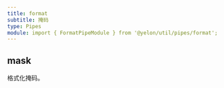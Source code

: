 ```yaml
---
title: format
subtitle: 掩码
type: Pipes
module: import { FormatPipeModule } from '@yelon/util/pipes/format';
---
```


## mask

格式化掩码。

[comment]: <demo(format-mask)>
